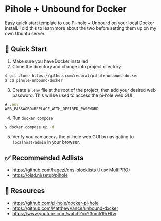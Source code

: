 # Pihole + Unbound for Docker

Easy quick start template to use Pi-hole + Unbound on your local Docker install. I did this to learn more about the two before setting them up on my own Ubuntu server.

## 🚀 Quick Start

1. Make sure you have Docker installed
2. Clone the directory and change into project directory

```sh
$ git clone https://github.com/redoral/pihole-unbound-docker
$ cd pihole-unbound-docker
```

3. Create a `.env` file at the root of the project, then add your desired web password. This will be used to access the pi-hole web GUI.

```js
# .env
WEB_PASSWORD=REPLACE_WITH_DESIRED_PASSWORD
```

4. Run `docker compose`

```sh
$ docker compose up -d
```

5. Verify you can access the pi-hole web GUI by navigating to `localhost/admin` in your browser.

## ✅ Recommended Adlists

- https://github.com/hagezi/dns-blocklists (I use MultiPRO)
- https://oisd.nl/setup/pihole

## 📕 Resources

- https://github.com/pi-hole/docker-pi-hole
- https://github.com/MatthewVance/unbound-docker
- https://www.youtube.com/watch?v=Y3nm519xHfw
